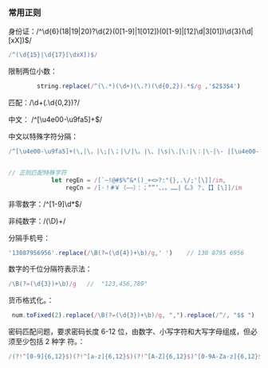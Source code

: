 
### 常用正则
身份证：/^\d{6}(18|19|20)?\d{2}(0[1-9]|1[012])(0[1-9]|[12]\d|3[01])\d{3}(\d|[xX])$/
```js
/^(\d{15}|\d{17}[\dxX])$/
```


限制两位小数：
``` javascript
		string.replace(/^(\.*)(\d+)(\.?)(\d{0,2}).*$/g ,'$2$3$4')
```
匹配：/\d+(\.\d{0,2})?/

中文： /^[\u4e00-\u9fa5]+$/

中文以特殊字符分隔：
``` javascript
/^[\u4e00-\u9fa5]+(\,|\，|\;|\；|\/|\。|\、|\s|\.|\:|\：|\-|\- |[\u4e00-\u9fa5]+)*$/


// 正则匹配特殊字符
            let regEn = /[`~!@#$%^&*()_+<>?:"{},.\/;'[\]]/im,
                regCn = /[·！#￥（——）：；“”‘、，。……|《。》？、【】[\]]/im
```

非零数字：/^[1-9]\d*$/


非纯数字：/(\D)+/

分隔手机号：
``` javascript
'13087956956'.replace(/\B(?=(\d{4})+\b)/g,' ')    // 130 8795 6956
```

数字的千位分隔符表示法：
``` javascript
/\B(?=(\d{3})+\b)/g   //  "123,456,789"
```

 货币格式化。：
``` javascript
 num.toFixed(2).replace(/\B(?=(\d{3})+\b)/g, ",").replace(/^/, "$$ ")  //$ 1,888.00
```

密码匹配问题，要求密码长度 6-12 位，由数字、小写字符和大写字母组成，但必须至少包括 2 种字
符。：
``` javascript
/(?!^[0-9]{6,12}$)(?!^[a-z]{6,12}$)(?!^[A-Z]{6,12}$)^[0-9A-Za-z]{6,12}$/
```
